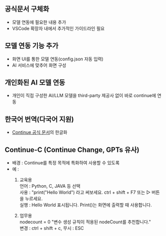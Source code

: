 ## 공식문서 구체화
- 모델 연동에 필요한 내용 추가
- VSCode 확장자 내에서 추가적인 가이드라인 필요

## 모델 연동 기능 추가
- 화면 UI를 통한 모델 연동(config.json 자동 입력)
- AI 서비스에 맞추어 화면 구성

## 개인화된 AI 모델 연동
- 개인이 직접 구성한 AI/LLM 모델을 third-party 제공사 없이 바로 continue에 연동

## 한국어 번역(다국어 지원)  
 - [Continue 공식 문서](https://docs.continue.dev/)의 한글화   
  
## Continue-C (Continue Change, GPTs 유사)
- 배경 : Continue를 특정 목적에 특화하여 사용할 수 있도록  
- 예 :  
  1. 교육용  
     언어 : Python, C, JAVA 등 선택  
     사용 : "print("Hello World") 라고 써보세요.  ctrl + shift + F7 또는 ▷ 버튼을 누르세요.    
     실행 : Hello World 표시됩니다. Print()는 화면에 출력할 때 사용합니다.  
        
  2. 업무용  
     nodecount = 0     "변수 생성 규칙이 적용된 nodeCount를 추천합니다."    
     변경 : ctrl + shift + c, 무시 : ESC
